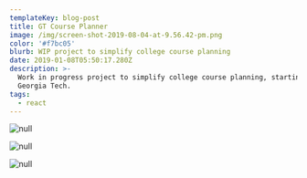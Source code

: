 ```yaml
---
templateKey: blog-post
title: GT Course Planner
image: /img/screen-shot-2019-08-04-at-9.56.42-pm.png
color: '#f7bc05'
blurb: WIP project to simplify college course planning
date: 2019-01-08T05:50:17.280Z
description: >-
  Work in progress project to simplify college course planning, starting with
  Georgia Tech.
tags:
  - react
---
```

![null](/img/screen-shot-2019-08-04-at-9.54.38-pm.jpg)

![null](/img/screen-shot-2019-08-04-at-9.55.00-pm.jpg)

![null](/img/screen-shot-2019-08-04-at-9.55.21-pm.jpg)
